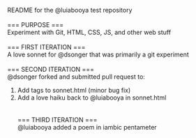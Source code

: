 README for the @luiabooya test repository
<br><br>
=== PURPOSE ===<br>
Experiment with Git, HTML, CSS, JS, and other web stuff
<br><br>
=== FIRST ITERATION ===<br>
A love sonnet for @dsonger that was primarily a git experiment
<br><br>
=== SECOND ITERATION ===<br>
@dsonger forked and submitted pull request to:<br>
1) Add <html> tags to sonnet.html (minor bug fix)<br>
2) Add a love haiku back to @luiabooya in sonnet.html<br>
<br><br>
=== THIRD ITERATION ===<br>
@luiabooya added a poem in iambic pentameter
<br><br>